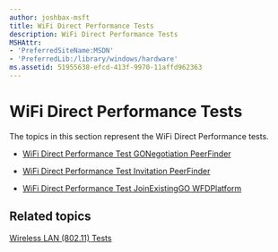 ```yaml
---
author: joshbax-msft
title: WiFi Direct Performance Tests
description: WiFi Direct Performance Tests
MSHAttr:
- 'PreferredSiteName:MSDN'
- 'PreferredLib:/library/windows/hardware'
ms.assetid: 51955638-efcd-413f-9970-11affd962363
---
```


# WiFi Direct Performance Tests


The topics in this section represent the WiFi Direct Performance tests.

-   [WiFi Direct Performance Test GONegotiation PeerFinder](wifi-direct-performance-test-gonegotiation-peerfinder--16b5d112-8339-425a-84ac-d6df8600be97.md)

-   [WiFi Direct Performance Test Invitation PeerFinder](wifi-direct-performance-test-invitation-peerfinder--a70b4c76-e9e6-4d29-bc7f-f4182a5e9961.md)

-   [WiFi Direct Performance Test JoinExistingGO WFDPlatform](wifi-direct-performance-test-joinexistinggo-wfdplatform-99a09793-7d7c-4035-bc12-b61917b44051.md)

## Related topics


[Wireless LAN (802.11) Tests](wireless-lan--80211--tests.md)

 

 







